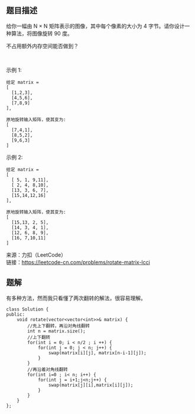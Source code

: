 ## 题目描述
给你一幅由 N × N 矩阵表示的图像，其中每个像素的大小为 4 字节。请你设计一种算法，将图像旋转 90 度。

不占用额外内存空间能否做到？

 

示例 1:
```
给定 matrix = 
[
  [1,2,3],
  [4,5,6],
  [7,8,9]
],

原地旋转输入矩阵，使其变为:
[
  [7,4,1],
  [8,5,2],
  [9,6,3]
]
```
示例 2:
```
给定 matrix =
[
  [ 5, 1, 9,11],
  [ 2, 4, 8,10],
  [13, 3, 6, 7],
  [15,14,12,16]
], 

原地旋转输入矩阵，使其变为:
[
  [15,13, 2, 5],
  [14, 3, 4, 1],
  [12, 6, 8, 9],
  [16, 7,10,11]
]
```

来源：力扣（LeetCode）  
链接：https://leetcode-cn.com/problems/rotate-matrix-lcci

## 题解
有多种方法，然而我只看懂了两次翻转的解法，很容易理解。
```
class Solution {
public:
    void rotate(vector<vector<int>>& matrix) {
        //先上下翻转，再沿对角线翻转
        int n = matrix.size();
        //上下翻转
        for(int i = 0; i < n/2 ; i ++) {
            for(int j = 0; j < n; j++) {
                swap(matrix[i][j], matrix[n-i-1][j]);
            }
        }
        //再沿着对角线翻转
        for(int i=0 ; i< n; i++) {
            for(int j = i+1;j<n;j++) {
                swap(matrix[j][i],matrix[i][j]);
            }
        }
    }
};
```
